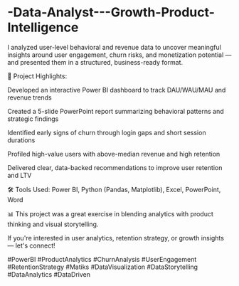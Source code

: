 # -Data-Analyst---Growth-Product-Intelligence

I analyzed user-level behavioral and revenue data to uncover meaningful insights around user engagement, churn risks, and monetization potential — and presented them in a structured, business-ready format.

🎯 Project Highlights:

Developed an interactive Power BI dashboard to track DAU/WAU/MAU and revenue trends

Created a 5-slide PowerPoint report summarizing behavioral patterns and strategic findings

Identified early signs of churn through login gaps and short session durations

Profiled high-value users with above-median revenue and high retention

Delivered clear, data-backed recommendations to improve user retention and LTV

🛠 Tools Used:
Power BI, Python (Pandas, Matplotlib), Excel, PowerPoint, Word

📊 This project was a great exercise in blending analytics with product thinking and visual storytelling.

If you're interested in user analytics, retention strategy, or growth insights — let's connect!

#PowerBI #ProductAnalytics #ChurnAnalysis #UserEngagement #RetentionStrategy #Matiks #DataVisualization #DataStorytelling #DataAnalytics #DataDriven
